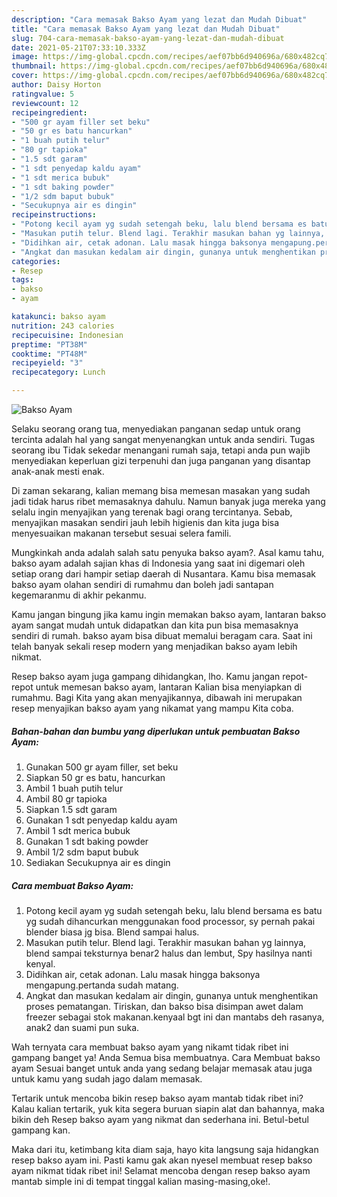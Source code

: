 ```yaml
---
description: "Cara memasak Bakso Ayam yang lezat dan Mudah Dibuat"
title: "Cara memasak Bakso Ayam yang lezat dan Mudah Dibuat"
slug: 704-cara-memasak-bakso-ayam-yang-lezat-dan-mudah-dibuat
date: 2021-05-21T07:33:10.333Z
image: https://img-global.cpcdn.com/recipes/aef07bb6d940696a/680x482cq70/bakso-ayam-foto-resep-utama.jpg
thumbnail: https://img-global.cpcdn.com/recipes/aef07bb6d940696a/680x482cq70/bakso-ayam-foto-resep-utama.jpg
cover: https://img-global.cpcdn.com/recipes/aef07bb6d940696a/680x482cq70/bakso-ayam-foto-resep-utama.jpg
author: Daisy Horton
ratingvalue: 5
reviewcount: 12
recipeingredient:
- "500 gr ayam filler set beku"
- "50 gr es batu hancurkan"
- "1 buah putih telur"
- "80 gr tapioka"
- "1.5 sdt garam"
- "1 sdt penyedap kaldu ayam"
- "1 sdt merica bubuk"
- "1 sdt baking powder"
- "1/2 sdm baput bubuk"
- "Secukupnya air es dingin"
recipeinstructions:
- "Potong kecil ayam yg sudah setengah beku, lalu blend bersama es batu yg sudah dihancurkan menggunakan food processor, sy pernah pakai blender biasa jg bisa. Blend sampai halus."
- "Masukan putih telur. Blend lagi. Terakhir masukan bahan yg lainnya, blend sampai teksturnya benar2 halus dan lembut, Spy hasilnya nanti kenyal."
- "Didihkan air, cetak adonan. Lalu masak hingga baksonya mengapung.pertanda sudah matang."
- "Angkat dan masukan kedalam air dingin, gunanya untuk menghentikan proses pematangan. Tiriskan, dan bakso bisa disimpan awet dalam freezer sebagai stok makanan.kenyaal bgt ini dan mantabs deh rasanya, anak2 dan suami pun suka."
categories:
- Resep
tags:
- bakso
- ayam

katakunci: bakso ayam 
nutrition: 243 calories
recipecuisine: Indonesian
preptime: "PT38M"
cooktime: "PT48M"
recipeyield: "3"
recipecategory: Lunch

---
```



![Bakso Ayam](https://img-global.cpcdn.com/recipes/aef07bb6d940696a/680x482cq70/bakso-ayam-foto-resep-utama.jpg)

Selaku seorang orang tua, menyediakan panganan sedap untuk orang tercinta adalah hal yang sangat menyenangkan untuk anda sendiri. Tugas seorang ibu Tidak sekedar menangani rumah saja, tetapi anda pun wajib menyediakan keperluan gizi terpenuhi dan juga panganan yang disantap anak-anak mesti enak.

Di zaman  sekarang, kalian memang bisa memesan masakan yang sudah jadi tidak harus ribet memasaknya dahulu. Namun banyak juga mereka yang selalu ingin menyajikan yang terenak bagi orang tercintanya. Sebab, menyajikan masakan sendiri jauh lebih higienis dan kita juga bisa menyesuaikan makanan tersebut sesuai selera famili. 



Mungkinkah anda adalah salah satu penyuka bakso ayam?. Asal kamu tahu, bakso ayam adalah sajian khas di Indonesia yang saat ini digemari oleh setiap orang dari hampir setiap daerah di Nusantara. Kamu bisa memasak bakso ayam olahan sendiri di rumahmu dan boleh jadi santapan kegemaranmu di akhir pekanmu.

Kamu jangan bingung jika kamu ingin memakan bakso ayam, lantaran bakso ayam sangat mudah untuk didapatkan dan kita pun bisa memasaknya sendiri di rumah. bakso ayam bisa dibuat memalui beragam cara. Saat ini telah banyak sekali resep modern yang menjadikan bakso ayam lebih nikmat.

Resep bakso ayam juga gampang dihidangkan, lho. Kamu jangan repot-repot untuk memesan bakso ayam, lantaran Kalian bisa menyiapkan di rumahmu. Bagi Kita yang akan menyajikannya, dibawah ini merupakan resep menyajikan bakso ayam yang nikamat yang mampu Kita coba.

<!--inarticleads1-->

##### Bahan-bahan dan bumbu yang diperlukan untuk pembuatan Bakso Ayam:

1. Gunakan 500 gr ayam filler, set beku
1. Siapkan 50 gr es batu, hancurkan
1. Ambil 1 buah putih telur
1. Ambil 80 gr tapioka
1. Siapkan 1.5 sdt garam
1. Gunakan 1 sdt penyedap kaldu ayam
1. Ambil 1 sdt merica bubuk
1. Gunakan 1 sdt baking powder
1. Ambil 1/2 sdm baput bubuk
1. Sediakan Secukupnya air es dingin




<!--inarticleads2-->

##### Cara membuat Bakso Ayam:

1. Potong kecil ayam yg sudah setengah beku, lalu blend bersama es batu yg sudah dihancurkan menggunakan food processor, sy pernah pakai blender biasa jg bisa. Blend sampai halus.
1. Masukan putih telur. Blend lagi. Terakhir masukan bahan yg lainnya, blend sampai teksturnya benar2 halus dan lembut, Spy hasilnya nanti kenyal.
1. Didihkan air, cetak adonan. Lalu masak hingga baksonya mengapung.pertanda sudah matang.
1. Angkat dan masukan kedalam air dingin, gunanya untuk menghentikan proses pematangan. Tiriskan, dan bakso bisa disimpan awet dalam freezer sebagai stok makanan.kenyaal bgt ini dan mantabs deh rasanya, anak2 dan suami pun suka.




Wah ternyata cara membuat bakso ayam yang nikamt tidak ribet ini gampang banget ya! Anda Semua bisa membuatnya. Cara Membuat bakso ayam Sesuai banget untuk anda yang sedang belajar memasak atau juga untuk kamu yang sudah jago dalam memasak.

Tertarik untuk mencoba bikin resep bakso ayam mantab tidak ribet ini? Kalau kalian tertarik, yuk kita segera buruan siapin alat dan bahannya, maka bikin deh Resep bakso ayam yang nikmat dan sederhana ini. Betul-betul gampang kan. 

Maka dari itu, ketimbang kita diam saja, hayo kita langsung saja hidangkan resep bakso ayam ini. Pasti kamu gak akan nyesel membuat resep bakso ayam nikmat tidak ribet ini! Selamat mencoba dengan resep bakso ayam mantab simple ini di tempat tinggal kalian masing-masing,oke!.

